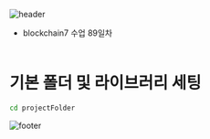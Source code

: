 ![header](https://capsule-render.vercel.app/api?type=waving&color=gradient&height=300&section=header&text=Test-Token&fontAlignY=40&fontSize=100&desc=&descAlignY=65&animation=twinkling)
- blockchain7 수업 89일차
<br/><br/>

# 기본 폴더 및 라이브러리 세팅
```bash
cd projectFolder
```





![footer](https://capsule-render.vercel.app/api?section=footer&type=waving&color=e2e4e3&height=130)